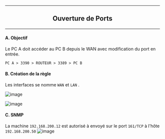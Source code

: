 ---------------------------------------------------------------------------------------------------------------------------------------------------------------------------------------------------
## <p align='center'> Ouverture de Ports </p>

---------------------------------------------------------------------------------------------------------------------------------------------------------------------------------------------------
#### A. Objectif
Le PC A doit accéder au PC B depuis le WAN avec modification du port en entrée.
```
PC A > 3390 > ROUTEUR > 3389 > PC B
```

#### B. Création de la règle
Les interfaces se nomme `WAN` et `LAN` .

![image](https://github.com/Drthrax74/Mikrotik/assets/35907/a2017e10-fb3d-492f-b320-aa9afbdcc811)

![image](https://github.com/Drthrax74/Mikrotik/assets/35907/ccff88ae-b01a-427f-9002-863c371c383d)


#### C. SNMP
La machine `192.168.200.12` est autorisé à envoyé sur le port `161/TCP` à l'hôte `192.168.200.50`
![image](https://github.com/Drthrax74/Mikrotik/assets/35907/305f47c0-205c-4a18-b3f5-a987ceb6597a)
